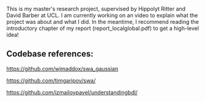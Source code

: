 This is my master's research project, supervised by Hippolyt Ritter and David Barber at UCL. I am currently working on an video to explain what the project was about and what I did. In the meantime, I recommend reading the introductory chapter of my report (report_localglobal.pdf) to get a high-level idea!

## Codebase references:

https://github.com/wjmaddox/swa_gaussian 

https://github.com/timgaripov/swa/

https://github.com/izmailovpavel/understandingbdl/
